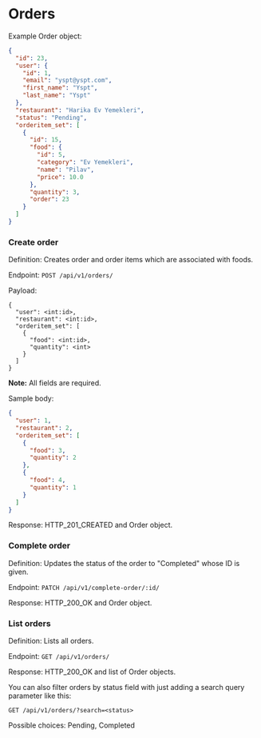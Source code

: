 # Orders

Example Order object:
```json
{
  "id": 23,
  "user": {
    "id": 1,
    "email": "yspt@yspt.com",
    "first_name": "Yspt",
    "last_name": "Yspt"
  },
  "restaurant": "Harika Ev Yemekleri",
  "status": "Pending",
  "orderitem_set": [
    {
      "id": 15,
      "food": {
        "id": 5,
        "category": "Ev Yemekleri",
        "name": "Pilav",
        "price": 10.0
      },
      "quantity": 3,
      "order": 23
    }
  ]
}
```

### Create order

Definition: Creates order and order items which are associated with foods.

Endpoint: `POST /api/v1/orders/`

Payload: 

```
{
  "user": <int:id>,
  "restaurant": <int:id>,
  "orderitem_set": [
    {
      "food": <int:id>,
      "quantity": <int>
    }
  ]
}
```

**Note:** All fields are required.

Sample body: 

```json
{
  "user": 1,
  "restaurant": 2,
  "orderitem_set": [
    {
      "food": 3,
      "quantity": 2
    },
    {
      "food": 4,
      "quantity": 1
    }
  ]
}
```

Response: HTTP_201_CREATED and Order object.

### Complete order

Definition: Updates the status of the order to "Completed" whose ID is given. 

Endpoint: `PATCH /api/v1/complete-order/:id/`

Response: HTTP_200_OK and Order object.

### List orders

Definition: Lists all orders.

Endpoint: `GET /api/v1/orders/`

Response: HTTP_200_OK and list of Order objects.

You can also filter orders by status field with just adding a search query parameter like this:

`GET /api/v1/orders/?search=<status>`

Possible choices: Pending, Completed
